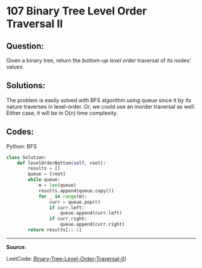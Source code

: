 107 Binary Tree Level Order Traversal II
========================================

Question:
---------

Given a binary tree, return the _bottom-up level order_ traversal of its nodes'
values.

Solutions:
----------

The problem is easily solved with BFS algorithm using queue since it by its
nature traverses in level-order. Or, we could use an inorder traversal as well.
Either case, it will be in O(n) time complexity.

Codes:
------

Python: BFS

```python
class Solution:
    def levelOrderBottom(self, root):
        results = []
        queue = [root]
        while queue:
            m = len(queue)
            results.append(queue.copy())
            for _ in range(m):
                curr = queue.pop(0)
                if curr.left:
                    queue.append(curr.left)
                if curr.right:
                    queue.append(curr.right)
        return results[::-1]
```

---

**Source:**

LeetCode: [Binary-Tree-Level-Order-Traversal-II](https://leetcode.com/problems/binary-tree-level-order-traversal-ii/))
